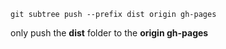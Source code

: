 `git subtree push --prefix dist origin gh-pages`

only push the **dist** folder to the **origin gh-pages**
